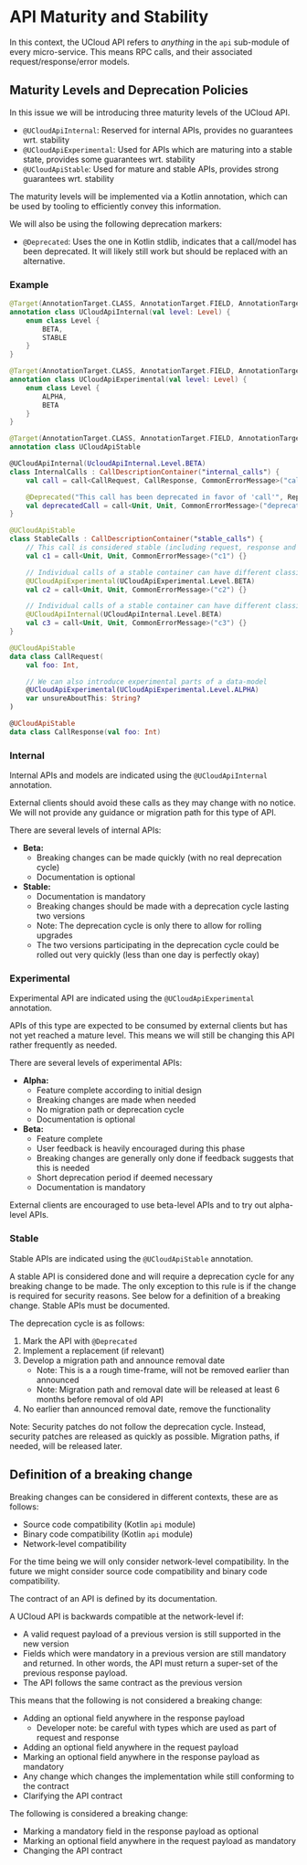 # API Maturity and Stability

In this context, the UCloud API refers to _anything_ in the `api` sub-module of every micro-service. This means RPC
calls, and their associated request/response/error models.

## Maturity Levels and Deprecation Policies

In this issue we will be introducing three maturity levels of the UCloud API.

- `@UCloudApiInternal`: Reserved for internal APIs, provides no guarantees wrt. stability
- `@UCloudApiExperimental`: Used for APIs which are maturing into a stable state, provides some guarantees wrt.
  stability
- `@UCloudApiStable`: Used for mature and stable APIs, provides strong guarantees wrt. stability

The maturity levels will be implemented via a Kotlin annotation, which can be used by tooling to efficiently convey this
information.

We will also be using the following deprecation markers:

- `@Deprecated`: Uses the one in Kotlin stdlib, indicates that a call/model has been deprecated. It will likely still
  work but should be replaced with an alternative.

### Example

```kotlin
@Target(AnnotationTarget.CLASS, AnnotationTarget.FIELD, AnnotationTarget.TYPEALIAS)
annotation class UCloudApiInternal(val level: Level) {
    enum class Level {
        BETA,
        STABLE
    }
}

@Target(AnnotationTarget.CLASS, AnnotationTarget.FIELD, AnnotationTarget.TYPEALIAS)
annotation class UCloudApiExperimental(val level: Level) {
    enum class Level {
        ALPHA,
        BETA
    }
}

@Target(AnnotationTarget.CLASS, AnnotationTarget.FIELD, AnnotationTarget.TYPEALIAS)
annotation class UCloudApiStable

@UCloudApiInternal(UcloudApiInternal.Level.BETA)
class InternalCalls : CallDescriptionContainer("internal_calls") {
    val call = call<CallRequest, CallResponse, CommonErrorMessage>("call") {}

    @Deprecated("This call has been deprecated in favor of 'call'", ReplaceWith("call"))
    val deprecatedCall = call<Unit, Unit, CommonErrorMessage>("deprecatedCall") {}
}

@UCloudApiStable
class StableCalls : CallDescriptionContainer("stable_calls") {
    // This call is considered stable (including request, response and error types)
    val c1 = call<Unit, Unit, CommonErrorMessage>("c1") {}

    // Individual calls of a stable container can have different classifications
    @UCloudApiExperimental(UCloudApiExperimental.Level.BETA)
    val c2 = call<Unit, Unit, CommonErrorMessage>("c2") {}

    // Individual calls of a stable container can have different classifications
    @UCloudApiInternal(UCloudApiInternal.Level.BETA)
    val c3 = call<Unit, Unit, CommonErrorMessage>("c3") {}
}

@UCloudApiStable
data class CallRequest(
    val foo: Int,

    // We can also introduce experimental parts of a data-model
    @UCloudApiExperimental(UCloudApiExperimental.Level.ALPHA)
    var unsureAboutThis: String?
)

@UCloudApiStable
data class CallResponse(val foo: Int)
```

### Internal

Internal APIs and models are indicated using the `@UCloudApiInternal` annotation.

External clients should avoid these calls as they may change with no notice. We will not provide any guidance or
migration path for this type of API.

There are several levels of internal APIs:

- __Beta:__
    - Breaking changes can be made quickly (with no real deprecation cycle)
    - Documentation is optional
- __Stable:__
    - Documentation is mandatory
    - Breaking changes should be made with a deprecation cycle lasting two versions
    - Note: The deprecation cycle is only there to allow for rolling upgrades
    - The two versions participating in the deprecation cycle could be rolled out very quickly (less than one day is
      perfectly okay)

### Experimental

Experimental API are indicated using the `@UCloudApiExperimental` annotation.

APIs of this type are expected to be consumed by external clients but has not yet reached a mature level. This means we
will still be changing this API rather frequently as needed.

There are several levels of experimental APIs:

- __Alpha:__
    - Feature complete according to initial design
    - Breaking changes are made when needed
    - No migration path or deprecation cycle
    - Documentation is optional
- __Beta:__
    - Feature complete
    - User feedback is heavily encouraged during this phase
    - Breaking changes are generally only done if feedback suggests that this is needed
    - Short deprecation period if deemed necessary
    - Documentation is mandatory

External clients are encouraged to use beta-level APIs and to try out alpha-level APIs.

### Stable

Stable APIs are indicated using the `@UCloudApiStable` annotation.

A stable API is considered done and will require a deprecation cycle for any breaking change to be made. The only
exception to this rule is if the change is required for security reasons. See below for a definition of a breaking
change. Stable APIs must be documented.

The deprecation cycle is as follows:

1. Mark the API with `@Deprecated`
2. Implement a replacement (if relevant)
3. Develop a migration path and announce removal date
    - Note: This is a a rough time-frame, will not be removed earlier than announced
    - Note: Migration path and removal date will be released at least 6 months before removal of old API
4. No earlier than announced removal date, remove the functionality

Note: Security patches do not follow the deprecation cycle. Instead, security patches are released as quickly as
possible. Migration paths, if needed, will be released later.

## Definition of a breaking change

Breaking changes can be considered in different contexts, these are as follows:

- Source code compatibility (Kotlin `api` module)
- Binary code compatibility (Kotlin `api` module)
- Network-level compatibility

For the time being we will only consider network-level compatibility. In the future we might consider source code
compatibility and binary code compatibility.

The contract of an API is defined by its documentation.

A UCloud API is backwards compatible at the network-level if:

- A valid request payload of a previous version is still supported in the new version
- Fields which were mandatory in a previous version are still mandatory and returned. In other words, the API must
  return a super-set of the previous response payload.
- The API follows the same contract as the previous version

This means that the following is not considered a breaking change:

- Adding an optional field anywhere in the response payload
    - Developer note: be careful with types which are used as part of request and response
- Adding an optional field anywhere in the request payload
- Marking an optional field anywhere in the response payload as mandatory
- Any change which changes the implementation while still conforming to the contract
- Clarifying the API contract

The following is considered a breaking change:

- Marking a mandatory field in the response payload as optional
- Marking an optional field anywhere in the request payload as mandatory
- Changing the API contract